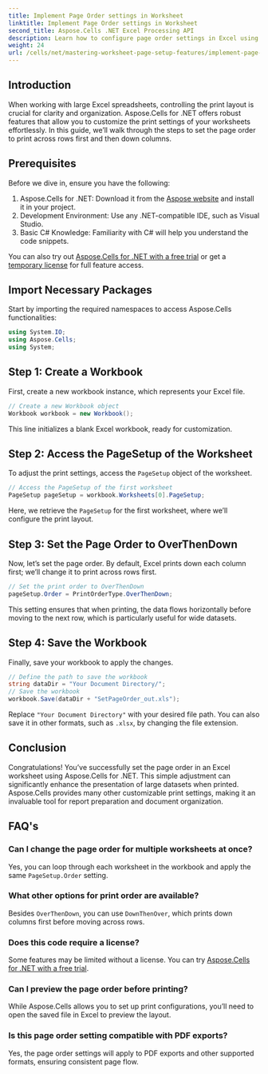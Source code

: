 ```yaml
---
title: Implement Page Order settings in Worksheet
linktitle: Implement Page Order settings in Worksheet
second_title: Aspose.Cells .NET Excel Processing API
description: Learn how to configure page order settings in Excel using Aspose.Cells for .NET. This step-by-step guide demonstrates how to print across rows first and then down columns, ensuring your large spreadsheets appear neatly on paper.
weight: 24
url: /cells/net/mastering-worksheet-page-setup-features/implement-page-order-settings/
---
```

## Introduction

When working with large Excel spreadsheets, controlling the print layout is crucial for clarity and organization. Aspose.Cells for .NET offers robust features that allow you to customize the print settings of your worksheets effortlessly. In this guide, we’ll walk through the steps to set the page order to print across rows first and then down columns.

## Prerequisites

Before we dive in, ensure you have the following:

1. Aspose.Cells for .NET: Download it from the [Aspose website](https://releases.aspose.com/cells/net/) and install it in your project.
2. Development Environment: Use any .NET-compatible IDE, such as Visual Studio.
3. Basic C# Knowledge: Familiarity with C# will help you understand the code snippets.

You can also try out [Aspose.Cells for .NET with a free trial](https://releases.aspose.com/) or get a [temporary license](https://purchase.aspose.com/temporary-license/) for full feature access.

## Import Necessary Packages

Start by importing the required namespaces to access Aspose.Cells functionalities:

```csharp
using System.IO;
using Aspose.Cells;
using System;
```

## Step 1: Create a Workbook

First, create a new workbook instance, which represents your Excel file.

```csharp
// Create a new Workbook object
Workbook workbook = new Workbook();
```

This line initializes a blank Excel workbook, ready for customization.

## Step 2: Access the PageSetup of the Worksheet

To adjust the print settings, access the `PageSetup` object of the worksheet.

```csharp
// Access the PageSetup of the first worksheet
PageSetup pageSetup = workbook.Worksheets[0].PageSetup;
```

Here, we retrieve the `PageSetup` for the first worksheet, where we’ll configure the print layout.

## Step 3: Set the Page Order to OverThenDown

Now, let’s set the page order. By default, Excel prints down each column first; we’ll change it to print across rows first.

```csharp
// Set the print order to OverThenDown
pageSetup.Order = PrintOrderType.OverThenDown;
```

This setting ensures that when printing, the data flows horizontally before moving to the next row, which is particularly useful for wide datasets.

## Step 4: Save the Workbook

Finally, save your workbook to apply the changes.

```csharp
// Define the path to save the workbook
string dataDir = "Your Document Directory/";
// Save the workbook
workbook.Save(dataDir + "SetPageOrder_out.xls");
```

Replace `"Your Document Directory"` with your desired file path. You can also save it in other formats, such as `.xlsx`, by changing the file extension.

## Conclusion

Congratulations! You’ve successfully set the page order in an Excel worksheet using Aspose.Cells for .NET. This simple adjustment can significantly enhance the presentation of large datasets when printed. Aspose.Cells provides many other customizable print settings, making it an invaluable tool for report preparation and document organization.

## FAQ's

### Can I change the page order for multiple worksheets at once?

Yes, you can loop through each worksheet in the workbook and apply the same `PageSetup.Order` setting.

### What other options for print order are available?

Besides `OverThenDown`, you can use `DownThenOver`, which prints down columns first before moving across rows.

### Does this code require a license?

Some features may be limited without a license. You can try [Aspose.Cells for .NET with a free trial](https://releases.aspose.com/).

### Can I preview the page order before printing?

While Aspose.Cells allows you to set up print configurations, you’ll need to open the saved file in Excel to preview the layout.

### Is this page order setting compatible with PDF exports?

Yes, the page order settings will apply to PDF exports and other supported formats, ensuring consistent page flow.
